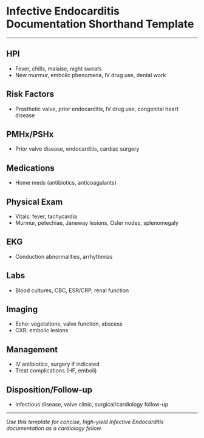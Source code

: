 # Infective Endocarditis Documentation Shorthand Template

---

## HPI
- Fever, chills, malaise, night sweats
- New murmur, embolic phenomena, IV drug use, dental work

## Risk Factors
- Prosthetic valve, prior endocarditis, IV drug use, congenital heart disease

## PMHx/PSHx
- Prior valve disease, endocarditis, cardiac surgery

## Medications
- Home meds (antibiotics, anticoagulants)

## Physical Exam
- Vitals: fever, tachycardia
- Murmur, petechiae, Janeway lesions, Osler nodes, splenomegaly

## EKG
- Conduction abnormalities, arrhythmias

## Labs
- Blood cultures, CBC, ESR/CRP, renal function

## Imaging
- Echo: vegetations, valve function, abscess
- CXR: embolic lesions

## Management
- IV antibiotics, surgery if indicated
- Treat complications (HF, emboli)

## Disposition/Follow-up
- Infectious disease, valve clinic, surgical/cardiology follow-up

---
*Use this template for concise, high-yield Infective Endocarditis documentation as a cardiology fellow.*
